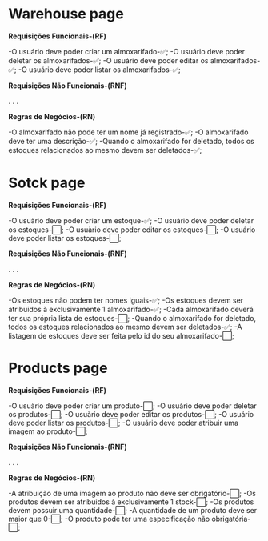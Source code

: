 # Warehouse page

**Requisições Funcionais-(RF)**

-O usuário deve poder criar um almoxarifado-✅;
-O usuário deve poder deletar os almoxarifados-✅;
-O usuário deve poder editar os almoxarifados-✅;
-O usuário deve poder listar os almoxarifados-✅;

**Requisições Não Funcionais-(RNF)**

.
.
.

**Regras de Negócios-(RN)**

-O almoxarifado não pode ter um nome já registrado-✅;
-O almoxarifado deve ter uma descrição-✅;
-Quando o almoxarifado for deletado, todos os estoques
relacionados ao mesmo devem ser deletados-✅;

# Sotck page

**Requisições Funcionais-(RF)**

-O usuàrio deve poder criar um estoque-✅;
-O usuàrio deve poder deletar os estoques-⬜;
-O usuàrio deve poder editar os estoques-⬜;
-O usuário deve poder listar os estoques-⬜;

**Requisições Não Funcionais-(RNF)**

.
.
.

**Regras de Negócios-(RN)**

-Os estoques não podem ter nomes iguais-✅;
-Os estoques devem ser atribuidos à exclusivamente 1 almoxarifado-✅;
-Cada almoxarifado deverá ter sua própria lista de estoques-⬜;
-Quando o almoxarifado for deletado, todos os estoques
relacionados ao mesmo devem ser deletados-✅;
-A listagem de estoques deve ser feita pelo id do seu almoxarifado-⬜;

# Products page

**Requisições Funcionais-(RF)**

-O usuàrio deve poder criar um produto-⬜;
-O usuàrio deve poder deletar os produtos-⬜;
-O usuàrio deve poder editar os produtos-⬜;
-O usuário deve poder listar os produtos-⬜;
-O usuário deve poder atribuir uma imagem ao produto-⬜;

**Requisições Não Funcionais-(RNF)**

.
.
.

**Regras de Negócios-(RN)**

-A atribuição de uma imagem ao produto não deve ser obrigatório-⬜;
-Os produtos devem ser atribuidos à exclusivamente 1 stock-⬜;
-Os produtos devem possuir uma quantidade-⬜;
-A quantidade de um produto deve ser maior que 0-⬜;
-O produto pode ter uma especificação não obrigatória-⬜;
